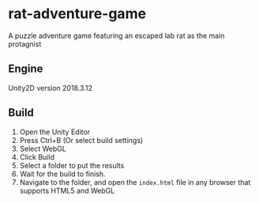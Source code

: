 # rat-adventure-game
A puzzle adventure game featuring an escaped lab rat as the main protagnist

## Engine
Unity2D version 2018.3.12

## Build
1. Open the Unity Editor
2. Press Ctrl+B (Or select build settings)
3. Select WebGL
4. Click Build
5. Select a folder to put the results
6. Wait for the build to finish.
7. Navigate to the folder, and open the `index.html` file in any browser that supports HTML5 and WebGL
